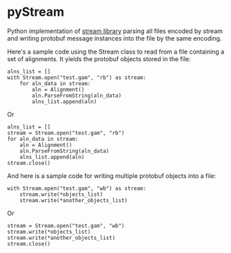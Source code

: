 # pyStream
Python implementation of [stream library](https://github.com/vgteam/stream)
parsing all files encoded by stream and writing protobuf message instances into
the file by the same encoding.

Here's a sample code using the Stream class to read from a file containing a
set of alignments. It yields the protobuf objects stored in the file:

    alns_list = []
    with Stream.open("test.gam", "rb") as stream:
        for aln_data in stream:
            aln = Alignment()
            aln.ParseFromString(aln_data)
            alns_list.append(aln)

Or

    alns_list = []
    stream = Stream.open("test.gam", "rb")
    for aln_data in stream:
        aln = Alignment()
        aln.ParseFromString(aln_data)
        alns_list.append(aln)
    stream.close()

And here is a sample code for writing multiple protobuf objects into a file:

    with Stream.open("test.gam", "wb") as stream:
        stream.write(*objects_list)
        stream.write(*another_objects_list)

Or

    stream = Stream.open("test.gam", "wb")
    stream.write(*objects_list)
    stream.write(*another_objects_list)
    stream.close()

